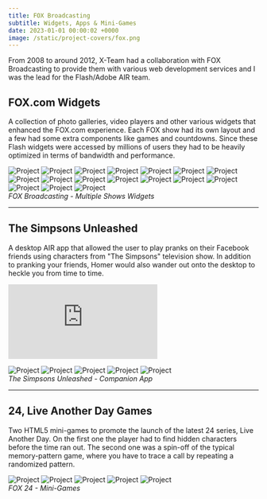 ```yaml
---
title: FOX Broadcasting
subtitle: Widgets, Apps & Mini-Games
date: 2023-01-01 00:00:02 +0000
image: /static/project-covers/fox.png
---
```


From 2008 to around 2012, X-Team had a collaboration with FOX Broadcasting to provide them with various web development services and I was the lead for the Flash/Adobe AIR team.

## FOX.com Widgets

A collection of photo galleries, video players and other various widgets that enhanced the FOX.com experience. Each FOX show had its own layout and a few had some extra components like games and countdowns. Since these Flash widgets were accessed by millions of users they had to be heavily optimized in terms of bandwidth and performance.

<div class="gallery-box">
  <div class="gallery">	
    <img src="/static/portfolio/foxgalleries/241.jpg" alt="Project">
	<img src="/static/portfolio/foxgalleries/242.jpeg" alt="Project">
	<img src="/static/portfolio/foxgalleries/bones.jpeg" alt="Project">
	<img src="/static/portfolio/foxgalleries/brothers.jpeg" alt="Project">
	<img src="/static/portfolio/foxgalleries/dance.jpeg" alt="Project">
	<img src="/static/portfolio/foxgalleries/dance2.jpeg" alt="Project">
	<img src="/static/portfolio/foxgalleries/dance3.jpeg" alt="Project">
	<img src="/static/portfolio/foxgalleries/dollhouse.jpeg" alt="Project">
	<img src="/static/portfolio/foxgalleries/fringe.jpeg" alt="Project">
	<img src="/static/portfolio/foxgalleries/glee1.jpeg" alt="Project">
	<img src="/static/portfolio/foxgalleries/glee2.jpeg" alt="Project">
	<img src="/static/portfolio/foxgalleries/house.jpeg" alt="Project">
	<img src="/static/portfolio/foxgalleries/lietome.jpeg" alt="Project">
	<img src="/static/portfolio/foxgalleries/simpsons.jpeg" alt="Project">
	<img src="/static/portfolio/foxgalleries/simpsons2.jpeg" alt="Project">
	<img src="/static/portfolio/foxgalleries/terminator.jpeg" alt="Project">
	<img src="/static/portfolio/foxgalleries/wanda.jpeg" alt="Project">
  </div>
  <em>FOX Broadcasting - Multiple Shows Widgets</em>
</div>

--- 

## The Simpsons Unleashed

A desktop AIR app that allowed the user to play pranks on their Facebook friends using characters from "The Simpsons" television show. In addition to pranking your friends, Homer would also wander out onto the desktop to heckle you from time to time.

<p><iframe src="https://www.youtube.com/embed/SFzlebhECd0" frameborder="0" allowfullscreen></iframe></p>

<div class="gallery-box">
  <div class="gallery">
    <img src="/static/portfolio/simpsons/simpsons1.jpg" alt="Project">
	<img src="/static/portfolio/simpsons/simpsons2.jpg" alt="Project">
	<img src="/static/portfolio/simpsons/simpsons3.jpg" alt="Project">
	<img src="/static/portfolio/simpsons/simpsons4.jpg" alt="Project">
	<img src="/static/portfolio/simpsons/simpsons5.jpg" alt="Project">
  </div>
  <em>The Simpsons Unleashed - Companion App</em>
</div>

---

## 24, Live Another Day Games

Two HTML5 mini-games to promote the launch of the latest 24 series, Live Another Day. On the first one the player had to find hidden characters before the time ran out. The second one was a spin-off of the typical memory-pattern game, where you have to trace a call by repeating a randomized pattern.

<div class="gallery-box">
  <div class="gallery">
    <img src="/static/portfolio/foxgames/1.jpeg" alt="Project">
	<img src="/static/portfolio/foxgames/2.jpeg" alt="Project">
	<img src="/static/portfolio/foxgames/3.jpeg" alt="Project">
	<img src="/static/portfolio/foxgames/4.jpeg" alt="Project">
	<img src="/static/portfolio/foxgames/5.jpeg" alt="Project">
  </div>
  <em>FOX 24 - Mini-Games</em>
</div>